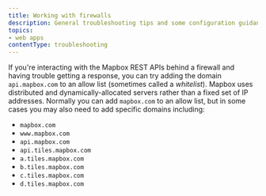 ```yaml
---
title: Working with firewalls
description: General troubleshooting tips and some configuration guidance for working with Mapbox behind a firewall.
topics:
- web apps
contentType: troubleshooting
---
```


If you're interacting with the Mapbox REST APIs behind a firewall and having trouble getting a response, you can try adding the domain `api.mapbox.com` to an allow list (sometimes called a _whitelist_). Mapbox uses distributed and dynamically-allocated servers rather than a fixed set of IP addresses. Normally you can add `mapbox.com` to an allow list, but in some cases you may also need to add specific domains including:

- `mapbox.com`
- `www.mapbox.com`
- `api.mapbox.com`
- `api.tiles.mapbox.com`
- `a.tiles.mapbox.com`
- `b.tiles.mapbox.com`
- `c.tiles.mapbox.com`
- `d.tiles.mapbox.com`
